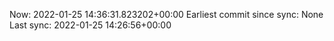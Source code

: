 Now: 2022-01-25 14:36:31.823202+00:00 Earliest commit since sync: None Last sync: 2022-01-25 14:26:56+00:00

